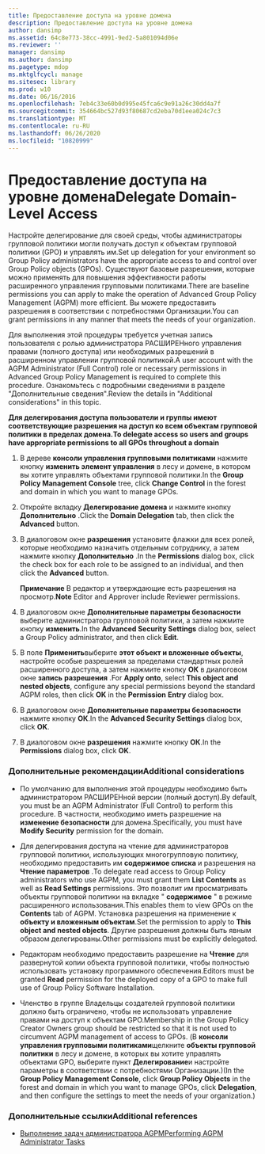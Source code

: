 ```yaml
---
title: Предоставление доступа на уровне домена
description: Предоставление доступа на уровне домена
author: dansimp
ms.assetid: 64c8e773-38cc-4991-9ed2-5a801094d06e
ms.reviewer: ''
manager: dansimp
ms.author: dansimp
ms.pagetype: mdop
ms.mktglfcycl: manage
ms.sitesec: library
ms.prod: w10
ms.date: 06/16/2016
ms.openlocfilehash: 7eb4c33e60b0d995e45fca6c9e91a26c30dd4a7f
ms.sourcegitcommit: 354664bc527d93f80687cd2eba70d1eea024c7c3
ms.translationtype: MT
ms.contentlocale: ru-RU
ms.lasthandoff: 06/26/2020
ms.locfileid: "10820999"
---
```

# <span data-ttu-id="05522-103">Предоставление доступа на уровне домена</span><span class="sxs-lookup"><span data-stu-id="05522-103">Delegate Domain-Level Access</span></span>


<span data-ttu-id="05522-104">Настройте делегирование для своей среды, чтобы администраторы групповой политики могли получать доступ к объектам групповой политики (GPO) и управлять им.</span><span class="sxs-lookup"><span data-stu-id="05522-104">Set up delegation for your environment so Group Policy administrators have the appropriate access to and control over Group Policy objects (GPOs).</span></span> <span data-ttu-id="05522-105">Существуют базовые разрешения, которые можно применять для повышения эффективности работы расширенного управления групповыми политиками.</span><span class="sxs-lookup"><span data-stu-id="05522-105">There are baseline permissions you can apply to make the operation of Advanced Group Policy Management (AGPM) more efficient.</span></span> <span data-ttu-id="05522-106">Вы можете предоставить разрешения в соответствии с потребностями Организации.</span><span class="sxs-lookup"><span data-stu-id="05522-106">You can grant permissions in any manner that meets the needs of your organization.</span></span>

<span data-ttu-id="05522-107">Для выполнения этой процедуры требуется учетная запись пользователя с ролью администратора РАСШИРЕНного управления правами (полного доступа) или необходимых разрешений в расширенном управлении групповой политикой.</span><span class="sxs-lookup"><span data-stu-id="05522-107">A user account with the AGPM Administrator (Full Control) role or necessary permissions in Advanced Group Policy Management is required to complete this procedure.</span></span> <span data-ttu-id="05522-108">Ознакомьтесь с подробными сведениями в разделе "Дополнительные сведения".</span><span class="sxs-lookup"><span data-stu-id="05522-108">Review the details in "Additional considerations" in this topic.</span></span>

**<span data-ttu-id="05522-109">Для делегирования доступа пользователи и группы имеют соответствующие разрешения на доступ ко всем объектам групповой политики в пределах домена.</span><span class="sxs-lookup"><span data-stu-id="05522-109">To delegate access so users and groups have appropriate permissions to all GPOs throughout a domain</span></span>**

1.  <span data-ttu-id="05522-110">В дереве **консоли управления групповыми политиками** нажмите кнопку **изменить элемент управления** в лесу и домене, в котором вы хотите управлять объектами групповой политики.</span><span class="sxs-lookup"><span data-stu-id="05522-110">In the **Group Policy Management Console** tree, click **Change Control** in the forest and domain in which you want to manage GPOs.</span></span>

2.  <span data-ttu-id="05522-111">Откройте вкладку **Делегирование домена** и нажмите кнопку **Дополнительно** .</span><span class="sxs-lookup"><span data-stu-id="05522-111">Click the **Domain Delegation** tab, then click the **Advanced** button.</span></span>

3.  <span data-ttu-id="05522-112">В диалоговом окне **разрешения** установите флажки для всех ролей, которые необходимо назначить отдельным сотруднику, а затем нажмите кнопку **Дополнительно** .</span><span class="sxs-lookup"><span data-stu-id="05522-112">In the **Permissions** dialog box, click the check box for each role to be assigned to an individual, and then click the **Advanced** button.</span></span>

    <span data-ttu-id="05522-113">**Примечание**  В редактор и утверждающие есть разрешения на просмотр.</span><span class="sxs-lookup"><span data-stu-id="05522-113">**Note** Editor and Approver include Reviewer permissions.</span></span>

     

4.  <span data-ttu-id="05522-114">В диалоговом окне **Дополнительные параметры безопасности** выберите администратора групповой политики, а затем нажмите кнопку **изменить**.</span><span class="sxs-lookup"><span data-stu-id="05522-114">In the **Advanced Security Settings** dialog box, select a Group Policy administrator, and then click **Edit**.</span></span>

5.  <span data-ttu-id="05522-115">В поле **Применить**выберите **этот объект и вложенные объекты**, настройте особые разрешения за пределами стандартных ролей расширенного доступа, а затем нажмите кнопку **ОК** в диалоговом окне **запись** **разрешения** .</span><span class="sxs-lookup"><span data-stu-id="05522-115">For **Apply onto**, select **This object and nested objects**, configure any special permissions beyond the standard AGPM roles, then click **OK** in the **Permission** **Entry** dialog box.</span></span>

6.  <span data-ttu-id="05522-116">В диалоговом окне **Дополнительные параметры безопасности** нажмите кнопку **ОК**.</span><span class="sxs-lookup"><span data-stu-id="05522-116">In the **Advanced Security Settings** dialog box, click **OK**.</span></span>

7.  <span data-ttu-id="05522-117">В диалоговом окне **разрешения** нажмите кнопку **ОК**.</span><span class="sxs-lookup"><span data-stu-id="05522-117">In the **Permissions** dialog box, click **OK**.</span></span>

### <span data-ttu-id="05522-118">Дополнительные рекомендации</span><span class="sxs-lookup"><span data-stu-id="05522-118">Additional considerations</span></span>

-   <span data-ttu-id="05522-119">По умолчанию для выполнения этой процедуры необходимо быть администратором РАСШИРЕНной версии (полный доступ).</span><span class="sxs-lookup"><span data-stu-id="05522-119">By default, you must be an AGPM Administrator (Full Control) to perform this procedure.</span></span> <span data-ttu-id="05522-120">В частности, необходимо иметь разрешение на **изменение безопасности** для домена.</span><span class="sxs-lookup"><span data-stu-id="05522-120">Specifically, you must have **Modify Security** permission for the domain.</span></span>

-   <span data-ttu-id="05522-121">Для делегирования доступа на чтение для администраторов групповой политики, использующих многогрупповую политику, необходимо предоставить им **содержимое списка** и разрешения на **Чтение параметров** .</span><span class="sxs-lookup"><span data-stu-id="05522-121">To delegate read access to Group Policy administrators who use AGPM, you must grant them **List Contents** as well as **Read Settings** permissions.</span></span> <span data-ttu-id="05522-122">Это позволит им просматривать объекты групповой политики на вкладке " **содержимое** " в режиме расширенного использования.</span><span class="sxs-lookup"><span data-stu-id="05522-122">This enables them to view GPOs on the **Contents** tab of AGPM.</span></span> <span data-ttu-id="05522-123">Установка разрешения на применение к **объекту и вложенным объектам**.</span><span class="sxs-lookup"><span data-stu-id="05522-123">Set the permission to apply to **This object and nested objects**.</span></span> <span data-ttu-id="05522-124">Другие разрешения должны быть явным образом делегированы.</span><span class="sxs-lookup"><span data-stu-id="05522-124">Other permissions must be explicitly delegated.</span></span>

-   <span data-ttu-id="05522-125">Редакторам необходимо предоставить разрешение на **Чтение** для развернутой копии объекта групповой политики, чтобы полностью использовать установку программного обеспечения.</span><span class="sxs-lookup"><span data-stu-id="05522-125">Editors must be granted **Read** permission for the deployed copy of a GPO to make full use of Group Policy Software Installation.</span></span>

-   <span data-ttu-id="05522-126">Членство в группе Владельцы создателей групповой политики должно быть ограничено, чтобы не использовать управление правами на доступ к объектам GPO.</span><span class="sxs-lookup"><span data-stu-id="05522-126">Membership in the Group Policy Creator Owners group should be restricted so that it is not used to circumvent AGPM management of access to GPOs.</span></span> <span data-ttu-id="05522-127">(В **консоли управления групповыми политиками**щелкните **объекты групповой политики** в лесу и домене, в которых вы хотите управлять объектами GPO, выберите пункт **Делегирование**и настройте параметры в соответствии с потребностями Организации.)</span><span class="sxs-lookup"><span data-stu-id="05522-127">(In the **Group Policy Management Console**, click **Group Policy Objects** in the forest and domain in which you want to manage GPOs, click **Delegation**, and then configure the settings to meet the needs of your organization.)</span></span>

### <span data-ttu-id="05522-128">Дополнительные ссылки</span><span class="sxs-lookup"><span data-stu-id="05522-128">Additional references</span></span>

-   [<span data-ttu-id="05522-129">Выполнение задач администратора AGPM</span><span class="sxs-lookup"><span data-stu-id="05522-129">Performing AGPM Administrator Tasks</span></span>](performing-agpm-administrator-tasks.md)

 

 





